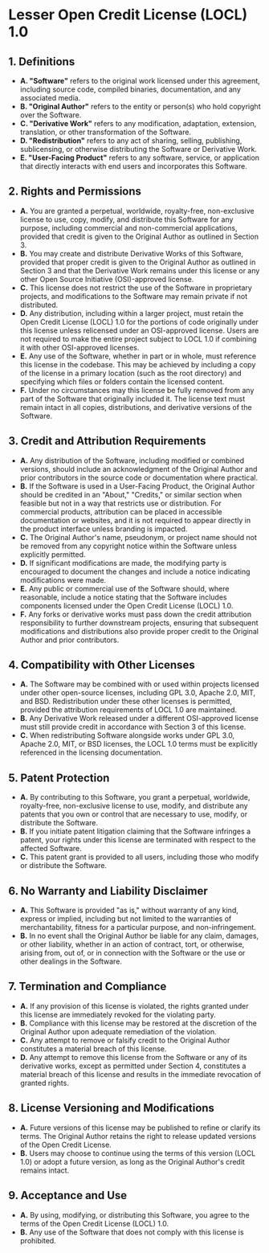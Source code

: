 # Lesser Open Credit License (LOCL) 1.0

## 1. Definitions

- **A. "Software"** refers to the original work licensed under this agreement, including source code, compiled binaries, documentation, and any associated media.  
- **B. "Original Author"** refers to the entity or person(s) who hold copyright over the Software.  
- **C. "Derivative Work"** refers to any modification, adaptation, extension, translation, or other transformation of the Software.  
- **D. "Redistribution"** refers to any act of sharing, selling, publishing, sublicensing, or otherwise distributing the Software or Derivative Work.  
- **E. "User-Facing Product"** refers to any software, service, or application that directly interacts with end users and incorporates this Software.  

## 2. Rights and Permissions

- **A.** You are granted a perpetual, worldwide, royalty-free, non-exclusive license to use, copy, modify, and distribute this Software for any purpose, including commercial and non-commercial applications, provided that credit is given to the Original Author as outlined in Section 3.  
- **B.** You may create and distribute Derivative Works of this Software, provided that proper credit is given to the Original Author as outlined in Section 3 and that the Derivative Work remains under this license or any other Open Source Initiative (OSI)-approved license.  
- **C.** This license does not restrict the use of the Software in proprietary projects, and modifications to the Software may remain private if not distributed.  
- **D.** Any distribution, including within a larger project, must retain the Open Credit License (LOCL) 1.0 for the portions of code originally under this license unless relicensed under an OSI-approved license. Users are not required to make the entire project subject to LOCL 1.0 if combining it with other OSI-approved licenses.  
- **E.** Any use of the Software, whether in part or in whole, must reference this license in the codebase. This may be achieved by including a copy of the license in a primary location (such as the root directory) and specifying which files or folders contain the licensed content.  
- **F.** Under no circumstances may this license be fully removed from any part of the Software that originally included it. The license text must remain intact in all copies, distributions, and derivative versions of the Software.  

## 3. Credit and Attribution Requirements

- **A.** Any distribution of the Software, including modified or combined versions, should include an acknowledgment of the Original Author and prior contributors in the source code or documentation where practical.  
- **B.** If the Software is used in a User-Facing Product, the Original Author should be credited in an "About," "Credits," or similar section when feasible but not in a way that restricts use or distribution. For commercial products, attribution can be placed in accessible documentation or websites, and it is not required to appear directly in the product interface unless branding is impacted.  
- **C.** The Original Author's name, pseudonym, or project name should not be removed from any copyright notice within the Software unless explicitly permitted.  
- **D.** If significant modifications are made, the modifying party is encouraged to document the changes and include a notice indicating modifications were made.  
- **E.** Any public or commercial use of the Software should, where reasonable, include a notice stating that the Software includes components licensed under the Open Credit License (LOCL) 1.0.
- **F.** Any forks or derivative works must pass down the credit attribution responsibility to further downstream projects, ensuring that subsequent modifications and distributions also provide proper credit to the Original Author and prior contributors.  

## 4. Compatibility with Other Licenses

- **A.** The Software may be combined with or used within projects licensed under other open-source licenses, including GPL 3.0, Apache 2.0, MIT, and BSD. Redistribution under these other licenses is permitted, provided the attribution requirements of LOCL 1.0 are maintained.  
- **B.** Any Derivative Work released under a different OSI-approved license must still provide credit in accordance with Section 3 of this license.  
- **C.** When redistributing Software alongside works under GPL 3.0, Apache 2.0, MIT, or BSD licenses, the LOCL 1.0 terms must be explicitly referenced in the licensing documentation.  

## 5. Patent Protection

- **A.** By contributing to this Software, you grant a perpetual, worldwide, royalty-free, non-exclusive license to use, modify, and distribute any patents that you own or control that are necessary to use, modify, or distribute the Software.  
- **B.** If you initiate patent litigation claiming that the Software infringes a patent, your rights under this license are terminated with respect to the affected Software.  
- **C.** This patent grant is provided to all users, including those who modify or distribute the Software.  

## 6. No Warranty and Liability Disclaimer

- **A.** This Software is provided "as is," without warranty of any kind, express or implied, including but not limited to the warranties of merchantability, fitness for a particular purpose, and non-infringement.  
- **B.** In no event shall the Original Author be liable for any claim, damages, or other liability, whether in an action of contract, tort, or otherwise, arising from, out of, or in connection with the Software or the use or other dealings in the Software.  

## 7. Termination and Compliance

- **A.** If any provision of this license is violated, the rights granted under this license are immediately revoked for the violating party.  
- **B.** Compliance with this license may be restored at the discretion of the Original Author upon adequate remediation of the violation.  
- **C.** Any attempt to remove or falsify credit to the Original Author constitutes a material breach of this license.  
- **D.** Any attempt to remove this license from the Software or any of its derivative works, except as permitted under Section 4, constitutes a material breach of this license and results in the immediate revocation of granted rights.  

## 8. License Versioning and Modifications

- **A.** Future versions of this license may be published to refine or clarify its terms. The Original Author retains the right to release updated versions of the Open Credit License.  
- **B.** Users may choose to continue using the terms of this version (LOCL 1.0) or adopt a future version, as long as the Original Author's credit remains intact.  

## 9. Acceptance and Use

- **A.** By using, modifying, or distributing this Software, you agree to the terms of the Open Credit License (LOCL) 1.0.  
- **B.** Any use of the Software that does not comply with this license is prohibited.  
